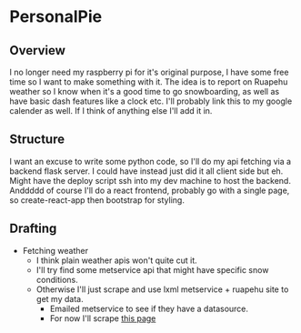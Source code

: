 # PersonalPie
## Overview
I no longer need my raspberry pi for it's original purpose, I have some free time so I want to make something with it.
The idea is to report on Ruapehu weather so I know when it's a good time to go snowboarding, as well as have basic dash features like a clock etc.
I'll probably link this to my google calender as well. If I think of anything else I'll add it in.

## Structure
I want an excuse to write some python code, so I'll do my api fetching via a backend flask server.
I could have instead just did it all client side but eh. Might have the deploy script ssh into my dev machine to host the backend.
Anddddd of course I'll do a react frontend, probably go with a single page, so create-react-app then bootstrap for styling.

## Drafting
* Fetching weather
    * I think plain weather apis won't quite cut it.
    * I'll try find some metservice api that might have specific snow conditions.
    * Otherwise I'll just scrape and use lxml metservice + ruapehu site to get my data.
        * Emailed metservice to see if they have a datasource.
        * For now I'll scrape [this page](https://www.metservice.com/skifields/turoa)

